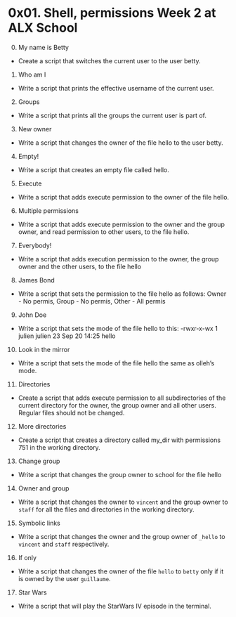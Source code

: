 # 0x01. Shell, permissions Week 2 at ALX School
0. My name is Betty
- Create a script that switches the current user to the user betty.
1. Who am I
- Write a script that prints the effective username of the current user.
2. Groups
- Write a script that prints all the groups the current user is part of.
3. New owner
- Write a script that changes the owner of the file hello to the user betty.
4. Empty!
- Write a script that creates an empty file called hello.
5. Execute
- Write a script that adds execute permission to the owner of the file hello.
6. Multiple permissions
- Write a script that adds execute permission to the owner and the group owner, and read permission to other users, to the file hello.
7. Everybody!
- Write a script that adds execution permission to the owner, the group owner and the other users, to the file hello
8. James Bond
- Write a script that sets the permission to the file hello as follows: Owner - No permis, Group - No permis, Other - All permis
9. John Doe
- Write a script that sets the mode of the file hello to this: -rwxr-x-wx 1 julien julien 23 Sep 20 14:25 hello
10. Look in the mirror
- Write a script that sets the mode of the file hello the same as olleh’s mode.
11. Directories
- Create a script that adds execute permission to all subdirectories of the current directory for the owner, the group owner and all other users. Regular files should not be changed.
12. More directories
- Create a script that creates a directory called my_dir with permissions 751 in the working directory.
13. Change group
- Write a script that changes the group owner to school for the file hello
14. Owner and group
- Write a script that changes the owner to `vincent` and the group owner to `staff` for all the files and directories in the working directory.
15. Symbolic links
- Write a script that changes the owner and the group owner of `_hello` to `vincent` and `staff` respectively.
16. If only
- Write a script that changes the owner of the file `hello` to `betty` only if it is owned by the user `guillaume`.
17. Star Wars
- Write a script that will play the StarWars IV episode in the terminal.
